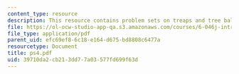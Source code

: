 ```yaml
---
content_type: resource
description: This resource contains problem sets on treaps and tree balance.
file: https://ol-ocw-studio-app-qa.s3.amazonaws.com/courses/6-046j-introduction-to-algorithms-sma-5503-fall-2005/39710da2cb213dd77a03577fd699f63d_ps4.pdf
file_type: application/pdf
parent_uid: efc69ef8-6c18-e164-d675-bd8808c6477a
resourcetype: Document
title: ps4.pdf
uid: 39710da2-cb21-3dd7-7a03-577fd699f63d
---
```

